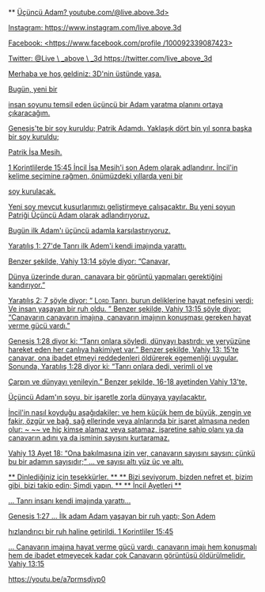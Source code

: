 ** <u> Üçüncü Adam? youtube.com/@live.above.3d>

Instagram: <https://www.instagram.com/live.above.3d>

Facebook: <https://www.facebook.com/profile /100092339087423>

Twitter: @Live \ _above \ _3d <https://twitter.com/live_above_3d>

Merhaba ve hoş geldiniz: 3D'nin üstünde yaşa.

Bugün, yeni bir

insan soyunu temsil eden üçüncü bir Adam yaratma planını ortaya çıkaracağım.

Genesis'te bir soy kuruldu; Patrik Adamdı.
Yaklaşık dört bin yıl sonra başka bir soy kuruldu;

Patrik İsa Mesih.

1 Korintlilerde 15:45 İncil İsa Mesih'i son Adem olarak adlandırır.
İncil'in kelime seçimine rağmen, önümüzdeki yıllarda yeni bir

soy kurulacak.

Yeni soy mevcut kusurlarımızı geliştirmeye çalışacaktır.
Bu yeni soyun Patriği Üçüncü Adam olarak adlandırıyoruz.

Bugün ilk Adam'ı üçüncü adamla karşılaştırıyoruz.

Yaratılış 1: 27'de Tanrı ilk Adem'i kendi imajında ​​yarattı.

Benzer şekilde, Vahiy 13:14 şöyle diyor: “Canavar,

Dünya üzerinde duran, canavara bir görüntü yapmaları gerektiğini kandırıyor.”

Yaratılış 2: 7 şöyle diyor: “<span class =" smallcaps "> Lord </span> Tanrı, burun deliklerine hayat nefesini verdi; Ve insan yaşayan bir ruh oldu. ”
Benzer şekilde, Vahiy 13:15 şöyle diyor: “Canavarın canavarın imajına, canavarın imajının konuşması gereken hayat verme gücü vardı.”

Genesis 1:28 diyor ki: “Tanrı onlara söyledi, dünyayı bastırdı: ve yeryüzüne hareket eden her canlıya hakimiyet var.”
Benzer şekilde, Vahiy 13: 15'te canavar, ona ibadet etmeyi reddedenleri öldürerek egemenliği uygular. Sonunda, Yaratılış 1:28 diyor ki: “Tanrı onlara dedi, verimli ol ve

Çarpın ve dünyayı yenileyin.”
Benzer şekilde, 16-18 ayetinden Vahiy 13'te,

Üçüncü Adam'ın soyu,
bir işaretle zorla dünyaya yayılacaktır.

İncil'in nasıl koyduğu aşağıdakiler:
ve hem küçük hem de büyük, zengin ve fakir, özgür ve bağ, sağ ellerinde veya alnlarında bir işaret almasına neden olur: ~ ~~ ve hiç kimse alamaz veya satamaz, işaretine sahip olanı ya da canavarın adını ya da isminin sayısını kurtaramaz.

Vahiy 13 Ayet 18: “Ona bakılmasına izin ver, canavarın sayısını saysın: çünkü bu bir adamın sayısıdır;”
… ve sayısı altı yüz üç ve altı.

** Dinlediğiniz için teşekkürler. **
** Bizi seviyorum, bizden nefret et, bizim gibi, bizi takip edin; Şimdi yapın. **
** <U> İncil Ayetleri </u> **

… Tanrı insanı kendi imajında ​​yarattı…

Genesis 1:27
… İlk adam Adam yaşayan bir ruh yaptı; Son Adem

hızlandırıcı bir ruh haline getirildi.
1 Korintliler 15:45

… Canavarın imajına hayat verme gücü vardı, canavarın imajı hem konuşmalı hem de ibadet etmeyecek kadar çok Canavarın görüntüsü öldürülmelidir.
Vahiy 13:15

<https://youtu.be/a7prmsdjvp0>









